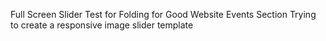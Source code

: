 Full Screen Slider Test for Folding for Good Website Events Section
Trying to create a responsive image slider template